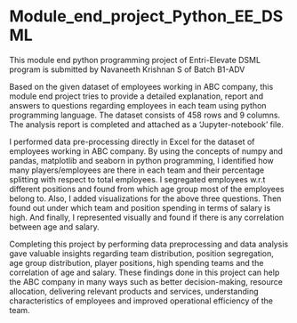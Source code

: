 # Module_end_project_Python_EE_DSML
This module end python programming project of Entri-Elevate DSML program is submitted by Navaneeth Krishnan S of Batch B1-ADV

Based on the given dataset of employees working in ABC company, this module end project tries to provide a detailed explanation, report and answers to questions regarding employees in each team using python programming language. The dataset consists of 458 rows and 9 columns. The analysis report is completed and attached as a ‘Jupyter-notebook’ file.

I performed data pre-processing directly in Excel for the dataset of employees working in ABC company. By using the concepts of numpy and pandas, matplotlib and seaborn in python programming, I identified how many players/employees are there in each team and their percentage splitting with respect to total employees. I segregated employees w.r.t different positions and found from which age group most of the employees belong to. Also, I added visualizations for the above three questions. Then found out under which team and position spending in terms of salary is high. And finally, I represented visually and found if there is any correlation between age and salary.

Completing this project by performing data preprocessing and data analysis gave valuable insights regarding team distribution, position segregation, age group distribution, player positions, high spending teams and the correlation of age and salary. These findings done in this project can help the ABC company in many ways such as better decision-making, resource allocation, delivering relevant products and services, understanding characteristics of employees and improved operational efficiency of the team.

